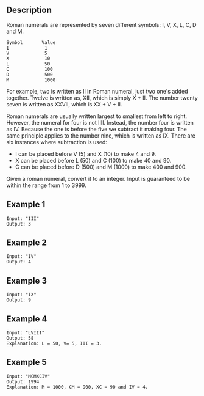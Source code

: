 ## Description

Roman numerals are represented by seven different symbols: I, V, X, L, C, D and M.

```
Symbol       Value
I             1
V             5
X             10
L             50
C             100
D             500
M             1000
```

For example, two is written as II in Roman numeral, just two one's added together. Twelve is written as, XII, which is simply X + II. The number twenty seven is written as XXVII, which is XX + V + II.

Roman numerals are usually written largest to smallest from left to right. However, the numeral for four is not IIII. Instead, the number four is written as IV. Because the one is before the five we subtract it making four. The same principle applies to the number nine, which is written as IX. There are six instances where subtraction is used:

* I can be placed before V (5) and X (10) to make 4 and 9. 
* X can be placed before L (50) and C (100) to make 40 and 90. 
* C can be placed before D (500) and M (1000) to make 400 and 900.

Given a roman numeral, convert it to an integer. Input is guaranteed to be within the range from 1 to 3999.

## Example 1

```
Input: "III"
Output: 3
```

## Example 2

```
Input: "IV"
Output: 4
```

## Example 3

```
Input: "IX"
Output: 9
```

## Example 4

```
Input: "LVIII"
Output: 58
Explanation: L = 50, V= 5, III = 3.
```

## Example 5

```
Input: "MCMXCIV"
Output: 1994
Explanation: M = 1000, CM = 900, XC = 90 and IV = 4.
```